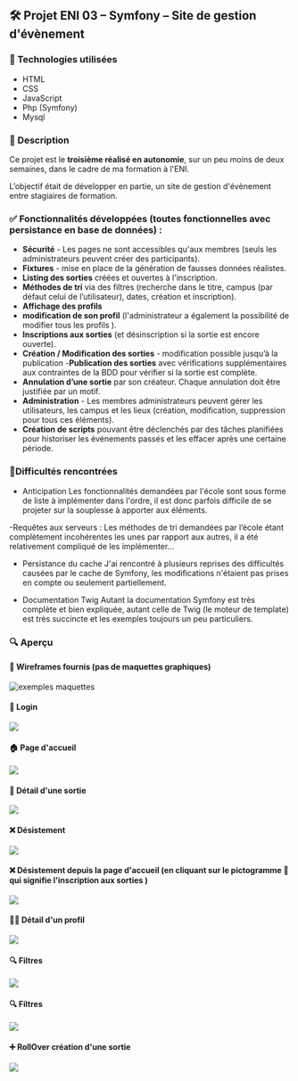 ## 🛠️ Projet ENI 03 – Symfony – Site de gestion d'évènement

### 🚀 Technologies utilisées
- HTML  
- CSS  
- JavaScript  
- Php (Symfony)
- Mysql 

### 📝 Description

Ce projet est le **troisième réalisé en autonomie**, sur un peu moins de deux semaines, dans le cadre de ma formation à l'ENI.

L’objectif était de développer en partie, un site de gestion d'évènement entre stagiaires de formation.

### ✅ Fonctionnalités développées (toutes fonctionnelles avec persistance en base de données) :

- **Sécurité** - Les pages ne sont accessibles qu'aux membres (seuls les administrateurs peuvent créer des participants).
- **Fixtures**  - mise en place de la génération de fausses données réalistes.
- **Listing des sorties** créées et ouvertes à l'inscription.
- **Méthodes de tri** via des filtres (recherche dans le titre, campus (par défaut celui de l’utilisateur), dates, création et inscription).
- **Affichage des profils**
- **modification de son profil** (l'administrateur a également la possibilité de modifier tous les profils ).
- **Inscriptions aux sorties** (et désinscription si la sortie est encore ouverte).
- **Création / Modification des sorties** - modification possible jusqu’à la publication
-**Publication des sorties** avec vérifications supplémentaires aux contraintes de la BDD pour vérifier si la sortie est complète.
- **Annulation d’une sortie** par son créateur. Chaque annulation doit être justifiée par un motif.
- **Administration** - Les membres administrateurs peuvent gérer les utilisateurs, les campus et les lieux (création, modification, suppression pour tous ces éléments).
- **Création de scripts** pouvant être déclenchés par des tâches planifiées pour historiser les événements passés et les effacer après une certaine période.


### 🐞Difficultés rencontrées

- Anticipation
    Les fonctionnalités demandées par l'école sont sous forme de liste à implémenter dans l'ordre, il est donc parfois difficile de se projeter sur la souplesse à apporter aux éléments.

-Requêtes aux serveurs : Les méthodes de tri demandées par l’école étant complètement incohérentes les unes par rapport aux autres, il a été relativement compliqué de les implémenter…

- Persistance du cache
    J'ai rencontré à plusieurs reprises des difficultés causées par le cache de Symfony, les modifications n'étaient pas prises en compte ou seulement partiellement.

- Documentation Twig
      Autant la documentation Symfony est très complète et bien expliquée, autant celle de Twig (le moteur de template) est très succincte et les exemples toujours un peu particuliers.


### 🔍 Aperçu

#### 📐 Wireframes fournis (pas de maquettes graphiques)
![exemples maquettes](./captures/000_wireframes.png)

#### 🔑 Login
![](./captures/00_login.png)

#### 🏠 Page d'accueil
![](./captures/01_liste-sorties.png)

#### 📅 Détail d'une sortie
![](./captures/02_sortie-detail.png)

#### ❌ Désistement
![](./captures/03_sortie-desistement.png)

#### ❌ Désistement depuis la page d'accueil (en cliquant sur le pictogramme 👤 qui signifie l'inscription aux sorties )
![](./captures/04_sortie-desistement2.png)

#### 🙍‍♂️ Détail d'un profil
![](./captures/05_profil_detail.png)

#### 🔍 Filtres
![](./captures/06_filtres.png)

#### 🔍 Filtres
![](./captures/07_filtres2.png)

#### ➕ RollOver création d'une sortie
![](./captures/06_filtres.png)
